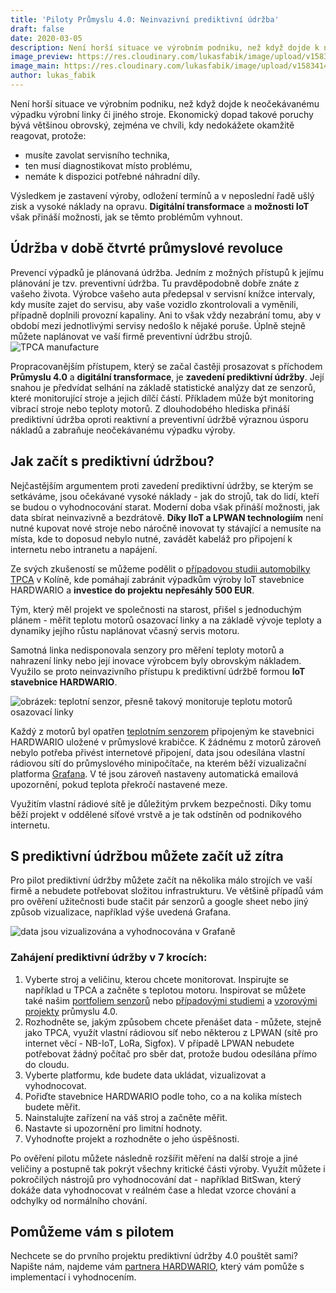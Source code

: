 ```yaml
---
title: 'Piloty Průmyslu 4.0: Neinvazivní prediktivní údržba'
draft: false
date: 2020-03-05
description: Není horší situace ve výrobním podniku, než když dojde k neočekávanému výpadku výrobní linky či jiného stroje. Ekonomický dopad takové poruchy bývá většinou obrovský, zejména ve chvíli, kdy nedokážete okamžitě reagovat.
image_preview: https://res.cloudinary.com/lukasfabik/image/upload/v1583414823/blog/2020-03-05-predictive-maintenance/preview.jpg
image_main: https://res.cloudinary.com/lukasfabik/image/upload/v1583414826/blog/2020-03-05-predictive-maintenance/main.jpg
author: lukas_fabik
---
```


Není horší situace ve výrobním podniku, než když dojde k neočekávanému výpadku výrobní linky či jiného stroje. Ekonomický dopad takové poruchy bývá většinou obrovský, zejména ve chvíli, kdy nedokážete okamžitě reagovat, protože:

* musíte zavolat servisního technika,
* ten musí diagnostikovat místo problému,
* nemáte k dispozici potřebné náhradní díly.

Výsledkem je zastavení výroby, odložení termínů a v neposlední řadě ušlý zisk a vysoké náklady na opravu. **Digitální transformace** a **možnosti IoT** však přináší možnosti, jak se těmto problémům vyhnout.

## Údržba v době čtvrté průmyslové revoluce

Prevencí výpadků je plánovaná údržba. Jedním z možných přístupů k jejímu plánování je tzv. preventivní údržba. Tu pravděpodobně dobře znáte z vašeho života. Výrobce vašeho auta předepsal v servisní knížce intervaly, kdy musíte zajet do servisu, aby vaše vozidlo zkontrolovali a vyměnili, případně doplnili provozní kapaliny. Ani to však vždy nezabrání tomu, aby v období mezi jednotlivými servisy nedošlo k nějaké poruše. Úplně stejně můžete naplánovat ve vaší firmě preventivní údržbu strojů.
![TPCA manufacture](https://res.cloudinary.com/lukasfabik/image/upload/v1583415882/blog/2020-03-05-predictive-maintenance/tpca.jpg)

Propracovanějším přístupem, který se začal častěji prosazovat s příchodem **Průmyslu 4.0** a **digitální transformace**, je **zavedení prediktivní údržby**. Její snahou je předvídat selhání na základě statistické analýzy dat ze senzorů, které monitorující stroje a jejich dílčí částí. Příkladem může být monitoring vibrací stroje nebo teploty motorů. Z dlouhodobého hlediska přináší prediktivní údržba oproti reaktivní a preventivní údržbě výraznou úsporu nákladů a zabraňuje neočekávanému výpadku výroby.

## Jak začít s prediktivní údržbou?
Nejčastějším argumentem proti zavedení prediktivní údržby, se kterým se setkáváme, jsou očekávané vysoké náklady - jak do strojů, tak do lidí, kteří se budou o vyhodnocování starat. Moderní doba však přináší možnosti, jak data sbírat neinvazivně a bezdrátově. **Díky IIoT a LPWAN technologiím** není nutné kupovat nové stroje nebo náročně inovovat ty stávající a nemusíte na místa, kde to doposud nebylo nutné, zavádět kabeláž pro připojení k internetu nebo intranetu a napájení.


Ze svých zkušeností se můžeme podělit o [případovou studii automobilky TPCA](https://www.hardwario.com/cs/case-studies/tpca/) v Kolíně, kde pomáhají zabránit výpadkům výroby IoT stavebnice HARDWARIO a **investice do projektu nepřesáhly 500 EUR**.

Tým, který měl projekt ve společnosti na starost, přišel s jednoduchým plánem - měřit teplotu motorů osazovací linky a na základě vývoje teploty a dynamiky jejího růstu naplánovat včasný servis motoru.

Samotná linka nedisponovala senzory pro měření teploty motorů a nahrazení linky nebo její inovace výrobcem byly obrovským nákladem. Využilo se proto neinvazivního přístupu k prediktivní údržbě formou **IoT stavebnice HARDWARIO**.

![obrázek: teplotní senzor, přesně takový monitoruje teplotu motorů osazovací linky](https://res.cloudinary.com/lukasfabik/image/upload/v1583414464/blog/2020-03-05-predictive-maintenance/thermometer.jpg)

Každý z motorů byl opatřen [teplotním senzorem](https://obchod.hardwario.cz/ds18b20-temperature-sensor/) připojeným ke stavebnici HARDWARIO uložené v průmyslové krabičce. K žádnému z motorů zároveň nebylo potřeba přivést internetové připojení, data jsou odesílána vlastní rádiovou sítí do průmyslového minipočítače, na kterém běží vizualizační platforma [Grafana](https://grafana.com/). V té jsou zároveň nastaveny automatická emailová upozornění, pokud teplota překročí nastavené meze.

Využitím vlastní rádiové sítě je důležitým prvkem bezpečnosti. Díky tomu běží projekt v oddělené síťové vrstvě a je tak odstíněn od podnikového internetu.

## S prediktivní údržbou můžete začít už zítra
Pro pilot prediktivní údržby můžete začít na několika málo strojích ve vaší firmě a nebudete potřebovat složitou infrastrukturu. Ve většině případů vám pro ověření užitečnosti bude stačit pár senzorů a google sheet nebo jiný způsob vizualizace, například výše uvedená Grafana.

![data jsou vizualizována a vyhodnocována v Grafaně](https://res.cloudinary.com/lukasfabik/image/upload/v1583414824/blog/2020-03-05-predictive-maintenance/grafana.jpg)

### Zahájení prediktivní údržby v 7 krocích:

1. Vyberte stroj a veličinu, kterou chcete monitorovat. Inspirujte se například u TPCA a začněte s teplotou motoru. Inspirovat se můžete také našim [portfoliem senzorů](https://shop.hardwario.com/modules-tags/) nebo [případovými studiemi](/case-studies/) a [vzorovými projekty](https://www.hackster.io/hardwario/projects?category_id=208) průmyslu 4.0.
2. Rozhodněte se, jakým způsobem chcete přenášet data - můžete, stejně jako TPCA, využít vlastní rádiovou síť nebo některou z LPWAN (sítě pro internet věcí - NB-IoT, LoRa, Sigfox). V případě LPWAN nebudete potřebovat žádný počítač pro sběr dat, protože budou odesílána přímo do cloudu.
3. Vyberte platformu, kde budete data ukládat, vizualizovat a vyhodnocovat.
4. Pořiďte stavebnice HARDWARIO podle toho, co a na kolika místech budete měřit.
5. Nainstalujte zařízení na váš stroj a začněte měřit.
6. Nastavte si upozornění pro limitní hodnoty.
7. Vyhodnoťte projekt a rozhodněte o jeho úspěšnosti.

Po ověření pilotu můžete následně rozšířit měření na další stroje a jiné veličiny a postupně tak pokrýt všechny kritické části výroby. Využít můžete i pokročilých nástrojů pro vyhodnocování dat - například BitSwan, který dokáže data vyhodnocovat v reálném čase a hledat vzorce chování a odchylky od normálního chování.

## Pomůžeme vám s pilotem
Nechcete se do prvního projektu prediktivní údržby 4.0 pouštět sami? Napište nám, najdeme vám [partnera HARDWARIO](/cs/partners/), který vám pomůže s implementací i vyhodnocením.
